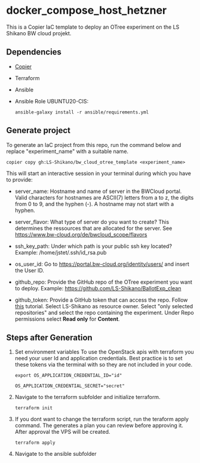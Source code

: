# docker_compose_host_hetzner
This is a Copier IaC template to deploy an OTree experiment on the LS Shikano BW cloud projekt. 

## Dependencies
- [Copier](https://copier.readthedocs.io/en/latest/)
- Terraform
- Ansible
- Ansible Role UBUNTU20-CIS:

    ```
    ansible-galaxy install -r ansible/requirements.yml
    ```

## Generate project
To generate an IaC project from this repo, run the command below and replace "experiment_name" with a suitable name.
```
copier copy gh:LS-Shikano/bw_cloud_otree_template <experiment_name>
```
This will start an interactive session in your terminal during which you have to provide:

- server_name: Hostname and name of server in the BWCloud portal. Valid characters for hostnames are ASCII(7) letters from a to z, the digits from 0 to 9, and the hyphen (-). A hostname may not start with a hyphen.
    
- server_flavor: What type of server do you want to create? This determines the ressources that are allocated for the server. See https://www.bw-cloud.org/de/bwcloud_scope/flavors

- ssh_key_path: Under which path is your public ssh key located? Example: /home/jstet/.ssh/id_rsa.pub
 
- os_user_id: Go to https://portal.bw-cloud.org/identity/users/ and insert the User ID. 

- github_repo: Provide the GitHub repo of the OTree experiment you want to deploy. Example: https://github.com/LS-Shikano/BallotExp_clean

- github_token: Provide a GitHub token that can access the repo. Follow [this](https://docs.github.com/en/authentication/keeping-your-account-and-data-secure/managing-your-personal-access-tokens#creating-a-fine-grained-personal-access-token) tutorial. Select LS-Shikano as resource owner. Select "only selected repositories" and select the repo containing the experiment. Under Repo permissions select **Read only** for **Content**.


## Steps after Generation

1. Set environment variables
    To use the OpenStack apis with terraform you need your user Id and application credentials. Best practice is to set these tokens via the terminal with so they are not included in your code.
    ```
    export OS_APPLICATION_CREDENTIAL_ID="id"
    ```
    ```
    OS_APPLICATION_CREDENTIAL_SECRET="secret"
    ```

2. Navigate to the terraform subfolder and initialize terraform.
    ```
    terraform init
    ```
3. If you dont want to change the terraform script, run the teraform apply command. The generates a plan you can review before approving it. After approval the VPS will be created.
    ```
    terraform apply
    ```
4. Navigate to the ansible subfolder


